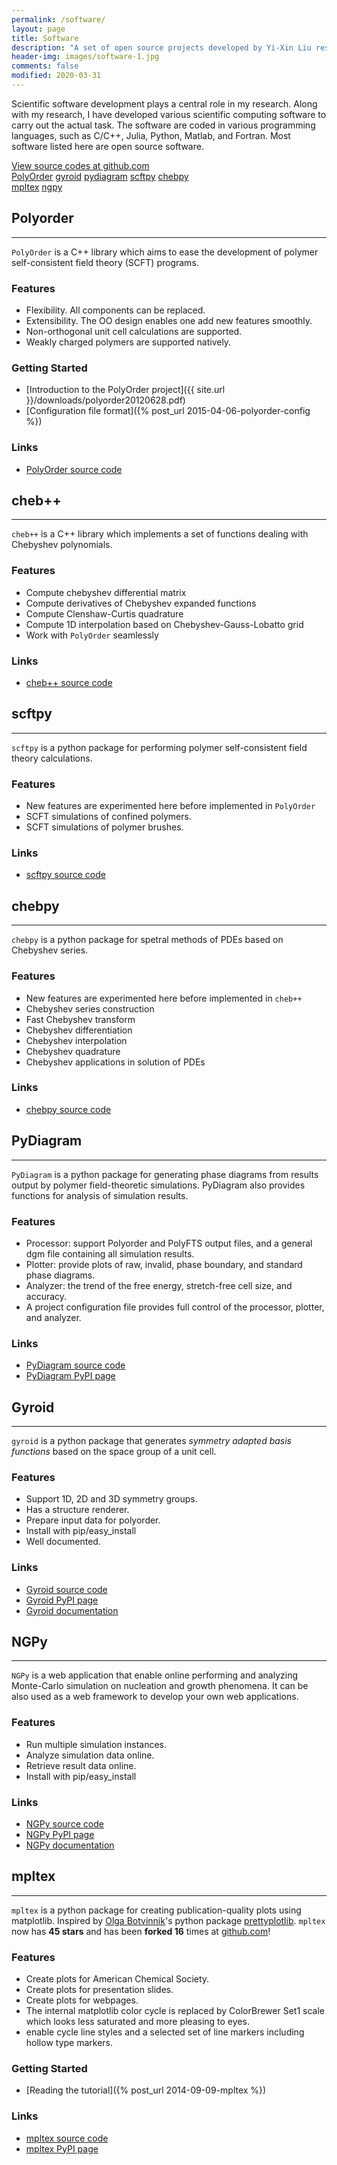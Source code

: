 ```yaml
---
permalink: /software/
layout: page
title: Software
description: "A set of open source projects developed by Yi-Xin Liu research group."
header-img: images/software-1.jpg
comments: false
modified: 2020-03-31
---
```


Scientific software development plays a central role in my research. Along with my research, I have developed various scientific computing software to carry out the actual task. The software are coded in various programming languages, such as C/C++, Julia, Python, Matlab, and Fortran. Most software listed here are open source software.

<div markdown="0">
    <a href="https://github.com/liuyxpp" class="btn btn-info">View source codes at github.com</a>
</div>

<div markdown="0">
    <a href="{{ site.url }}/software/#polyorder" class="btn btn-success">PolyOrder</a>
    <a href="{{ site.url }}/software/#gyroid" class="btn btn-success">gyroid</a>
    <a href="{{ site.url }}/software/#pydiagram" class="btn btn-success">pydiagram</a>
    <a href="{{ site.url }}/software/#scftpy" class="btn btn-success">scftpy</a>
    <a href="{{ site.url }}/software/#chebpy" class="btn btn-success">chebpy</a>
</div>

<div markdown="0">
    <a href="{{ site.url }}/software/#mpltex" class="btn btn-success">mpltex</a>
    <a href="{{ site.url }}/software/#ngpy" class="btn btn-success">ngpy</a>
</div>

## Polyorder
-----

`PolyOrder` is a C++ library which aims to ease the development of polymer self-consistent field theory (SCFT) programs.

### Features

* Flexibility. All components can be replaced.
* Extensibility. The OO design enables one add new features smoothly.
* Non-orthogonal unit cell calculations are supported.
* Weakly charged polymers are supported natively.

### Getting Started

* [Introduction to the PolyOrder project]({{ site.url }}/downloads/polyorder20120628.pdf)
* [Configuration file format]({% post_url 2015-04-06-polyorder-config %})

### Links

* [PolyOrder source code](https://github.com/liuyxpp/polyorder)

## cheb++
-----

`cheb++` is a C++ library which implements a set of functions dealing with Chebyshev polynomials.

### Features

* Compute chebyshev differential matrix
* Compute derivatives of Chebyshev expanded functions
* Compute Clenshaw-Curtis quadrature
* Compute 1D interpolation based on Chebyshev-Gauss-Lobatto grid
* Work with `PolyOrder` seamlessly

### Links

* [cheb++ source code](https://github.com/liuyxpp/cheb)

## scftpy
-----

`scftpy` is a python package for performing polymer self-consistent field theory calculations.

### Features

* New features are experimented here before implemented in `PolyOrder`
* SCFT simulations of confined polymers.
* SCFT simulations of polymer brushes.

### Links

* [scftpy source code](https://github.com/liuyxpp/scftpy)

## chebpy
-----

`chebpy` is a python package for spetral methods of PDEs based on Chebyshev series.

### Features

* New features are experimented here before implemented in `cheb++`
* Chebyshev series construction
* Fast Chebyshev transform
* Chebyshev differentiation
* Chebyshev interpolation
* Chebyshev quadrature
* Chebyshev applications in solution of PDEs

### Links

* [chebpy source code](https://github.com/liuyxpp/chebpy)

## PyDiagram
-----

`PyDiagram` is a python package for generating phase diagrams from results output by polymer field-theoretic simulations. PyDiagram also provides functions for analysis of simulation results.

### Features

* Processor: support Polyorder and PolyFTS output files, and a general dgm file containing all simulation results.
* Plotter: provide plots of raw, invalid, phase boundary, and standard phase diagrams.
* Analyzer: the trend of the free energy, stretch-free cell size, and accuracy.
* A project configuration file provides full control of the processor, plotter, and analyzer.

### Links

* [PyDiagram source code](https://github.com/liuyxpp/pydiagram)
* [PyDiagram PyPI page](http://pypi.python.org/pypi/pydiagram)

## Gyroid
-----

`gyroid` is a python package that generates *symmetry adapted basis functions* based on the space group of a unit cell.

### Features

* Support 1D, 2D and 3D symmetry groups.
* Has a structure renderer.
* Prepare input data for polyorder.
* Install with pip/easy_install
* Well documented.

### Links

- [Gyroid source code](https://github.com/liuyxpp/gyroid)
- [Gyroid PyPI page](https://pypi.python.org/pypi/gyroid)
- [Gyroid documentation](http://packages.python.org/gyroid/)

## NGPy
-----

`NGPy` is a web application that enable online performing and analyzing Monte-Carlo simulation on nucleation and growth phenomena. It can be also used as a web framework to develop your own web applications.

### Features

* Run multiple simulation instances.
* Analyze simulation data online.
* Retrieve result data online.
* Install with pip/easy_install

### Links

- [NGPy source code](https://github.com/liuyxpp/ngpy)
- [NGPy PyPI page](https://pypi.python.org/pypi/ngpy)
- [NGPy documentation](http://pypi.python.org/pypi/ngpy)

## mpltex
-----

`mpltex` is a python package for creating publication-quality plots using matplotlib. Inspired by [Olga Botvinnik](http://olgabotvinnik.com/)'s python package [prettyplotlib](https://github.com/olgabot/prettyplotlib).
`mpltex` now has **45 stars** and has been **forked 16** times at [github.com](https://github.com)!

### Features

* Create plots for American Chemical Society.
* Create plots for presentation slides.
* Create plots for webpages.
* The internal matplotlib color cycle is replaced by ColorBrewer Set1 scale which looks less saturated and more pleasing to eyes.
* enable cycle line styles and a selected set of line markers including hollow type markers.

### Getting Started

- [Reading the tutorial]({% post_url 2014-09-09-mpltex %})

### Links

- [mpltex source code](https://github.com/liuyxpp/mpltex)
- [mpltex PyPI page](https://pypi.python.org/pypi/mpltex)
